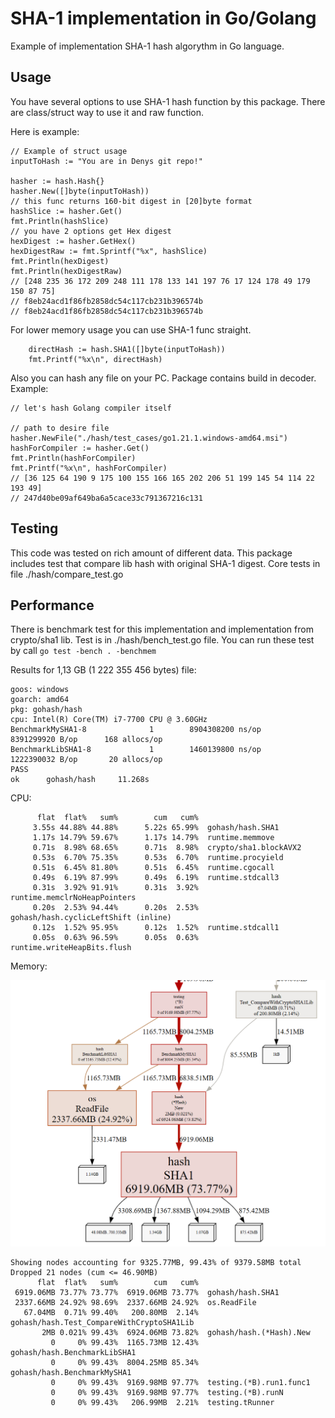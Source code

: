 # SHA-1 implementation in Go/Golang
Example of implementation SHA-1 hash algorythm in Go language. 

## Usage
You have several options to use SHA-1 hash function by this package. There are class/struct way to use it and raw function.  

Here is example:
```
// Example of struct usage
inputToHash := "You are in Denys git repo!"

hasher := hash.Hash{}
hasher.New([]byte(inputToHash))
// this func returns 160-bit digest in [20]byte format
hashSlice := hasher.Get()
fmt.Println(hashSlice)
// you have 2 options get Hex digest
hexDigest := hasher.GetHex()
hexDigestRaw := fmt.Sprintf("%x", hashSlice)
fmt.Println(hexDigest)
fmt.Println(hexDigestRaw)
// [248 235 36 172 209 248 111 178 133 141 197 76 17 124 178 49 179 150 87 75]
// f8eb24acd1f86fb2858dc54c117cb231b396574b
// f8eb24acd1f86fb2858dc54c117cb231b396574b
```
For lower memory usage you can use SHA-1 func straight.
```
	directHash := hash.SHA1([]byte(inputToHash))
	fmt.Printf("%x\n", directHash)
```
Also you can hash any file on your PC. Package contains build in decoder. Example:
``` 
// let's hash Golang compiler itself
	
// path to desire file
hasher.NewFile("./hash/test_cases/go1.21.1.windows-amd64.msi")
hashForCompiler := hasher.Get()
fmt.Println(hashForCompiler)
fmt.Printf("%x\n", hashForCompiler)
// [36 125 64 190 9 175 100 155 166 165 202 206 51 199 145 54 114 22 193 49]
// 247d40be09af649ba6a5cace33c791367216c131
```

## Testing

This code was tested on rich amount of different data. This package includes test that compare lib hash with original SHA-1 digest. Core tests in file ./hash/compare_test.go

## Performance

There is benchmark test for this implementation and implementation from crypto/sha1 lib. Test is in ./hash/bench_test.go file. You can run these test by call `go test -bench . -benchmem`

Results for 1,13 GB (1 222 355 456 bytes) file:
```
goos: windows
goarch: amd64
pkg: gohash/hash
cpu: Intel(R) Core(TM) i7-7700 CPU @ 3.60GHz
BenchmarkMySHA1-8              1        8904308200 ns/op        8391299920 B/op      168 allocs/op
BenchmarkLibSHA1-8             1        1460139800 ns/op        1222390032 B/op       20 allocs/op
PASS
ok      gohash/hash     11.268s

```

CPU:
```
      flat  flat%   sum%        cum   cum%
     3.55s 44.88% 44.88%      5.22s 65.99%  gohash/hash.SHA1
     1.17s 14.79% 59.67%      1.17s 14.79%  runtime.memmove
     0.71s  8.98% 68.65%      0.71s  8.98%  crypto/sha1.blockAVX2
     0.53s  6.70% 75.35%      0.53s  6.70%  runtime.procyield
     0.51s  6.45% 81.80%      0.51s  6.45%  runtime.cgocall
     0.49s  6.19% 87.99%      0.49s  6.19%  runtime.stdcall3
     0.31s  3.92% 91.91%      0.31s  3.92%  runtime.memclrNoHeapPointers
     0.20s  2.53% 94.44%      0.20s  2.53%  gohash/hash.cyclicLeftShift (inline)
     0.12s  1.52% 95.95%      0.12s  1.52%  runtime.stdcall1
     0.05s  0.63% 96.59%      0.05s  0.63%  runtime.writeHeapBits.flush

```

Memory:

![memory](./docs/imgs/memory.png)

```
Showing nodes accounting for 9325.77MB, 99.43% of 9379.58MB total
Dropped 21 nodes (cum <= 46.90MB)
      flat  flat%   sum%        cum   cum%
 6919.06MB 73.77% 73.77%  6919.06MB 73.77%  gohash/hash.SHA1
 2337.66MB 24.92% 98.69%  2337.66MB 24.92%  os.ReadFile
   67.04MB  0.71% 99.40%   200.80MB  2.14%  gohash/hash.Test_CompareWithCryptoSHA1Lib
       2MB 0.021% 99.43%  6924.06MB 73.82%  gohash/hash.(*Hash).New
         0     0% 99.43%  1165.73MB 12.43%  gohash/hash.BenchmarkLibSHA1
         0     0% 99.43%  8004.25MB 85.34%  gohash/hash.BenchmarkMySHA1
         0     0% 99.43%  9169.98MB 97.77%  testing.(*B).run1.func1
         0     0% 99.43%  9169.98MB 97.77%  testing.(*B).runN
         0     0% 99.43%   206.99MB  2.21%  testing.tRunner
```